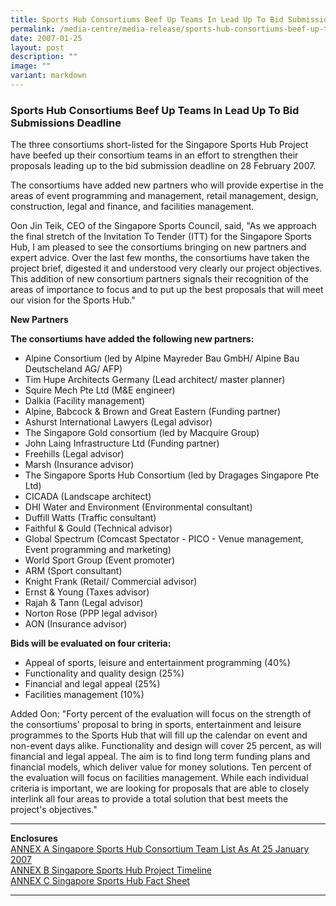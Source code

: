 ```yaml
---
title: Sports Hub Consortiums Beef Up Teams In Lead Up To Bid Submissions Deadline
permalink: /media-centre/media-release/sports-hub-consortiums-beef-up-teams-in-lead-up-to-bid-submissions/
date: 2007-01-25
layout: post
description: ""
image: ""
variant: markdown
---
```

### **Sports Hub Consortiums Beef Up Teams In Lead Up To Bid Submissions Deadline**

The three consortiums short-listed for the Singapore Sports Hub Project have beefed up their consortium teams in an effort to strengthen their proposals leading up to the bid submission deadline on 28 February 2007.

The consortiums have added new partners who will provide expertise in the areas of event programming and management, retail management, design, construction, legal and finance, and facilities management.

Oon Jin Teik, CEO of the Singapore Sports Council, said, "As we approach the final stretch of the Invitation To Tender (ITT) for the Singapore Sports Hub, I am pleased to see the consortiums bringing on new partners and expert advice. Over the last few months, the consortiums have taken the project brief, digested it and understood very clearly our project objectives. This addition of new consortium partners signals their recognition of the areas of importance to focus and to put up the best proposals that will meet our vision for the Sports Hub."

**New Partners**<br>

**The consortiums have added the following new partners:**
* Alpine Consortium (led by Alpine Mayreder Bau GmbH/ Alpine Bau Deutscheland AG/ AFP)
* Tim Hupe Architects Germany (Lead architect/ master planner)
* Squire Mech Pte Ltd (M&amp;E engineer)
* Dalkia (Facility management)
* Alpine, Babcock &amp; Brown and Great Eastern (Funding partner)
* Ashurst International Lawyers (Legal advisor)
* The Singapore Gold consortium (led by Macquire Group)
* John Laing Infrastructure Ltd (Funding partner)
* Freehills (Legal advisor)
* Marsh (Insurance advisor)
* The Singapore Sports Hub Consortium (led by Dragages Singapore Pte Ltd)
* CICADA (Landscape architect)
* DHI Water and Environment (Environmental consultant)
* Duffill Watts (Traffic consultant)
* Faithful &amp; Gould (Technical advisor)
* Global Spectrum (Comcast Spectator - PICO - Venue management, Event programming and marketing)
* World Sport Group (Event promoter)
* ARM (Sport consultant)
* Knight Frank (Retail/ Commercial advisor)
* Ernst &amp; Young (Taxes advisor)
* Rajah &amp; Tann (Legal advisor)
* Norton Rose (PPP legal advisor)
* AON (Insurance advisor)

**Bids will be evaluated on four criteria:**
* Appeal of sports, leisure and entertainment programming (40%)
* Functionality and quality design (25%)
* Financial and legal appeal (25%)
* Facilities management (10%)

Added Oon: "Forty percent of the evaluation will focus on the strength of the consortiums' proposal to bring in sports, entertainment and leisure programmes to the Sports Hub that will fill up the calendar on event and non-event days alike. Functionality and design will cover 25 percent, as will financial and legal appeal. The aim is to find long term funding plans and financial models, which deliver value for money solutions. Ten percent of the evaluation will focus on facilities management. While each individual criteria is important, we are looking for proposals that are able to closely interlink all four areas to provide a total solution that best meets the project's objectives."

---

**Enclosures**<br>
[ANNEX A Singapore Sports Hub Consortium Team List As At 25 January 2007](/files/Media%20Centre/Media%20Release/2007/January/25Jan07MRANNEXASportsHub.pdf)<br>
[ANNEX B Singapore Sports Hub Project Timeline](/files/Media%20Centre/Media%20Release/2007/January/25Jan07MRANNEXBSportsHub.pdf)<br>
[ANNEX C Singapore Sports Hub Fact Sheet](/files/Media%20Centre/Media%20Release/2007/January/25Jan07MRAnnexc.pdf)

---
